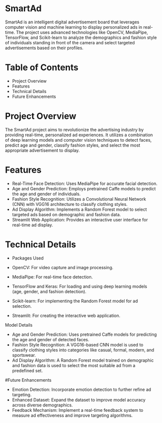 # SmartAd

SmartAd is an intelligent digital advertisement board that leverages computer vision and machine learning to display personalized ads in real-time. The project uses advanced technologies like OpenCV, MediaPipe, TensorFlow, and Scikit-learn to analyze the demographics and fashion style of individuals standing in front of the camera and select targeted advertisements based on their profiles.

# Table of Contents
- Project Overview
- Features
- Technical Details
- Future Enhancements

# Project Overview

The SmartAd project aims to revolutionize the advertising industry by providing real-time, personalized ad experiences. It utilizes a combination of deep learning models and computer vision techniques to detect faces, predict age and gender, classify fashion styles, and select the most appropriate advertisement to display.

# Features

- Real-Time Face Detection: Uses MediaPipe for accurate facial detection.
- Age and Gender Prediction: Employs pretrained Caffe models to predict the age and gender of individuals.
- Fashion Style Recognition: Utilizes a Convolutional Neural Network (CNN) with VGG16 architecture to classify clothing styles.
- Ad Display Algorithm: Implements a Random Forest model to select targeted ads based on demographic and fashion data.
- Streamlit Web Application: Provides an interactive user interface for real-time ad display.

# Technical Details

- Packages Used

- OpenCV: For video capture and image processing.
- MediaPipe: For real-time face detection.
- TensorFlow and Keras: For loading and using deep learning models (age, gender, and fashion detection).
- Scikit-learn: For implementing the Random Forest model for ad selection.
- Streamlit: For creating the interactive web application.

Model Details

- Age and Gender Prediction: Uses pretrained Caffe models for predicting the age and gender of detected faces.
- Fashion Style Recognition: A VGG16-based CNN model is used to classify clothing styles into categories like casual, formal, modern, and sportswear.
- Ad Display Algorithm: A Random Forest model trained on demographic and fashion data is used to select the most suitable ad from a predefined set.

#Future Enhancements

- Emotion Detection: Incorporate emotion detection to further refine ad targeting.
- Enhanced Dataset: Expand the dataset to improve model accuracy across diverse demographics.
- Feedback Mechanism: Implement a real-time feedback system to measure ad effectiveness and improve targeting algorithms.
